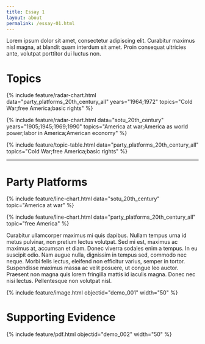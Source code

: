 ```yaml
---
title: Essay 1
layout: about
permalink: /essay-01.html
---
```


Lorem ipsum dolor sit amet, consectetur adipiscing elit. 
Curabitur maximus nisl magna, at blandit quam interdum sit amet. 
Proin consequat ultricies ante, volutpat porttitor dui luctus non.

# Topics

{% include feature/radar-chart.html data="party_platforms_20th_century_all" years="1964;1972" topics="Cold War;free America;basic rights" %}

{% include feature/radar-chart.html data="sotu_20th_century" years="1905;1945;1969;1990" topics="America at war;America as world power;labor in America;American economy" %}

{% include feature/topic-table.html data="party_platforms_20th_century_all" topics="Cold War;free America;basic rights" %}

---

# Party Platforms

{% include feature/line-chart.html data="sotu_20th_century" topic="America at war" %}

{% include feature/line-chart.html data="party_platforms_20th_century_all" topic="free America" %}

Curabitur ullamcorper maximus mi quis dapibus. Nullam tempus urna id metus pulvinar, non pretium lectus volutpat. Sed mi est, maximus ac maximus at, accumsan et diam. Donec viverra sodales enim a tempus. In eu suscipit odio. Nam augue nulla, dignissim in tempus sed, commodo nec neque. Morbi felis lectus, eleifend non efficitur varius, semper in tortor. Suspendisse maximus massa ac velit posuere, ut congue leo auctor. Praesent non magna quis lorem fringilla mattis id iaculis magna. Donec nec nisi lectus. Pellentesque non volutpat nisl.

{% include feature/image.html objectid="demo_001" width="50" %}

# Supporting Evidence

{% include feature/pdf.html objectid="demo_002" width="50" %}
